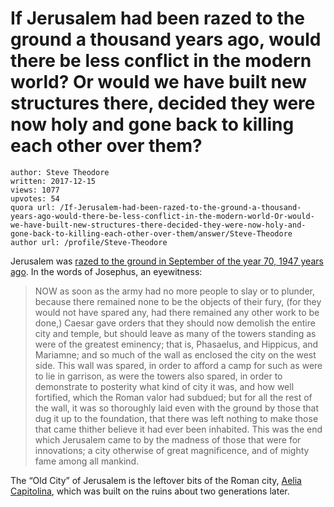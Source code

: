 # If Jerusalem had been razed to the ground a thousand years ago, would there be less conflict in the modern world? Or would we have built new structures there, decided they were now holy and gone back to killing each other over them?

	author: Steve Theodore
	written: 2017-12-15
	views: 1077
	upvotes: 54
	quora url: /If-Jerusalem-had-been-razed-to-the-ground-a-thousand-years-ago-would-there-be-less-conflict-in-the-modern-world-Or-would-we-have-built-new-structures-there-decided-they-were-now-holy-and-gone-back-to-killing-each-other-over-them/answer/Steve-Theodore
	author url: /profile/Steve-Theodore


Jerusalem was [razed to the ground in September of the year 70, 1947 years ago](http://www.perseus.tufts.edu/hopper/text?doc=Perseus%3Atext%3A1999.01.0148%3Abook%3D7%3Awhiston+chapter%3D1%3Awhiston+section%3D1). In the words of Josephus, an eyewitness:

> NOW as soon as the army had no more people to slay or to plunder, because there remained none to be the objects of their fury, (for they would not have spared any, had there remained any other work to be done,) Caesar gave orders that they should now demolish the entire city and temple, but should leave as many of the towers standing as were of the greatest eminency; that is, Phasaelus, and Hippicus, and Mariamne; and so much of the wall as enclosed the city on the west side. This wall was spared, in order to afford a camp for such as were to lie in garrison, as were the towers also spared, in order to demonstrate to posterity what kind of city it was, and how well fortified, which the Roman valor had subdued; but for all the rest of the wall, it was so thoroughly laid even with the ground by those that dug it up to the foundation, that there was left nothing to make those that came thither believe it had ever been inhabited. This was the end which Jerusalem came to by the madness of those that were for innovations; a city otherwise of great magnificence, and of mighty fame among all mankind.

The “Old City” of Jerusalem is the leftover bits of the Roman city, [Aelia Capitolina](https://followinghadrian.com/2014/11/05/exploring-aelia-capitolina-hadrians-jerusalem/), which was built on the ruins about two generations later.

